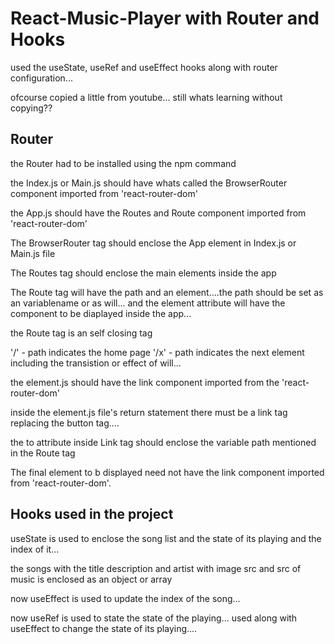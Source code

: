 # React-Music-Player with Router and Hooks

used the useState, useRef and useEffect hooks along with router configuration...

ofcourse copied a little from youtube... still whats learning without copying??

## Router

the Router had to be installed using the npm command

the Index.js or Main.js should have whats called the BrowserRouter component imported from 'react-router-dom'

the App.js should have the Routes and Route component imported from 'react-router-dom'

The BrowserRouter tag should enclose the App element in Index.js or Main.js file

The Routes tag should enclose the main elements inside the app

The Route tag will have the path and an element....the path should be set as an variablename or as will... and the element attribute will have the component to be diaplayed inside the app...

the Route tag is an self closing tag

'/' - path indicates the home page
'/x' - path indicates the next element including the transistion or effect of will...

the element.js should have the link component imported from the 'react-router-dom'

inside the element.js file's return statement there must be a link tag replacing the button tag....

the to attribute inside Link tag should enclose the variable path mentioned in the Route tag

The final element to b displayed need not have the link component imported from 'react-router-dom'.

## Hooks used in the project

useState is used to enclose the song list and the state of its playing and the index of it...

the songs with the title description and artist with image src and src of music is enclosed as an object or array

now useEffect is used to update the index of the song...

now useRef is used  to state the state of the playing...
used along with useEffect to change the state of its playing....

